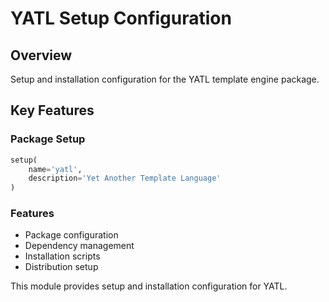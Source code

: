 # YATL Setup Configuration

## Overview
Setup and installation configuration for the YATL template engine package.

## Key Features

### Package Setup
```python
setup(
    name='yatl',
    description='Yet Another Template Language'
)
```

### Features
- Package configuration
- Dependency management
- Installation scripts
- Distribution setup

This module provides setup and installation configuration for YATL.
